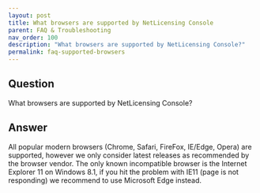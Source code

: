 ```yaml
---
layout: post
title: What browsers are supported by NetLicensing Console
parent: FAQ & Troubleshooting
nav_order: 100
description: "What browsers are supported by NetLicensing Console?"
permalink: faq-supported-browsers
---
```


## Question

What browsers are supported by NetLicensing Console?

## Answer

All popular modern browsers (Chrome, Safari, FireFox, IE/Edge, Opera) are supported, however we only consider latest releases as recommended by the browser vendor. The only known incompatible browser is the Internet Explorer 11 on Windows 8.1, if you hit the problem with IE11 (page is not responding) we recommend to use Microsoft Edge instead.
